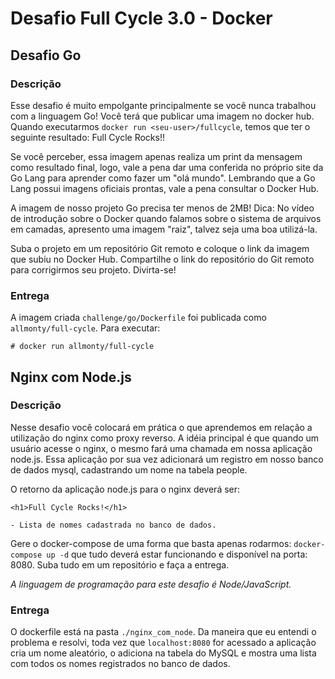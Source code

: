 # Desafio Full Cycle 3.0 - Docker

## Desafio Go

### Descrição

Esse desafio é muito empolgante principalmente se você nunca trabalhou com a linguagem Go!
Você terá que publicar uma imagem no docker hub.
Quando executarmos `docker run <seu-user>/fullcycle`, temos que ter o seguinte resultado: Full Cycle Rocks!!

Se você perceber, essa imagem apenas realiza um print da mensagem como resultado final, logo, vale a pena dar uma conferida no próprio site da Go Lang para aprender como fazer um "olá mundo". Lembrando que a Go Lang possui imagens oficiais prontas, vale a pena consultar o Docker Hub.

A imagem de nosso projeto Go precisa ter menos de 2MB!
Dica: No vídeo de introdução sobre o Docker quando falamos sobre o sistema de arquivos em camadas, apresento uma imagem "raiz", talvez seja uma boa utilizá-la.

Suba o projeto em um repositório Git remoto e coloque o link da imagem que subiu no Docker Hub. Compartilhe o link do repositório do Git remoto para corrigirmos seu projeto. Divirta-se!

### Entrega

A imagem criada `challenge/go/Dockerfile` foi publicada como `allmonty/full-cycle`.
Para executar:

    # docker run allmonty/full-cycle

## Nginx com Node.js

### Descrição

Nesse desafio você colocará em prática o que aprendemos em relação a utilização do nginx como proxy reverso. A idéia principal é que quando um usuário acesse o nginx, o mesmo fará uma chamada em nossa aplicação node.js. Essa aplicação por sua vez adicionará um registro em nosso banco de dados mysql, cadastrando um nome na tabela people.

O retorno da aplicação node.js para o nginx deverá ser:

```
<h1>Full Cycle Rocks!</h1>

- Lista de nomes cadastrada no banco de dados.
```

Gere o docker-compose de uma forma que basta apenas rodarmos: `docker-compose up -d` que tudo deverá estar funcionando e disponível na porta: 8080.
Suba tudo em um repositório e faça a entrega.

*A linguagem de programação para este desafio é Node/JavaScript.*

### Entrega

O dockerfile está na pasta `./nginx_com_node`.
Da maneira que eu entendi o problema e resolvi, toda vez que `localhost:8080` for acessado a aplicação cria um nome aleatório, o adiciona na tabela do MySQL e mostra uma lista com todos os nomes registrados no banco de dados.